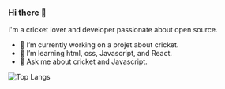 ### Hi there 👋

I'm a cricket lover and developer passionate about open source.

- 🔭 I’m currently working on a projet about cricket.
- 🌱 I’m learning html, css, Javascript, and React.
- 💬 Ask me about cricket and Javascript.

![Top Langs](https://github-readme-stats.vercel.app/api/top-langs/?username=wicketspro)   
